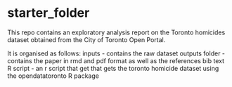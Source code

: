 # starter_folder

This repo contains an exploratory analysis report on the Toronto homicides dataset obtained from the City of Toronto Open Portal.

It is organised as follows:
inputs - contains the raw dataset
outputs folder - contains the paper in rmd and pdf format as well as the references bib text
R script - an r script that get that gets the toronto homicide dataset using the opendatatoronto R package
